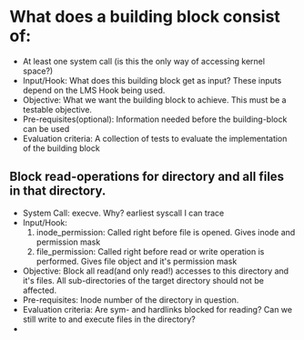 # What does a building block consist of:
* At least one system call (is this the only way of accessing kernel space?)
* Input/Hook: What does this building block get as input? These inputs depend on the LMS Hook being used. 
* Objective: What we want the building block to achieve. This must be a testable objective.
* Pre-requisites(optional): Information needed before the building-block can be used
* Evaluation criteria: A collection of tests to evaluate the implementation of the building block

## Block read-operations for directory and all files in that directory.
* System Call: execve. Why? earliest syscall I can trace
* Input/Hook: 
    1. inode_permission: Called right before file is opened. Gives inode and permission mask 
    2. file_permission: Called right before read or write operation is performed. Gives file object and it's permission mask
* Objective: Block all read(and only read!) accesses to this directory and it's files. All sub-directories of the target directory should not be affected. 
* Pre-requisites: Inode number of the directory in question.
* Evaluation criteria: Are sym- and hardlinks blocked for reading? Can we still write to and execute files in the directory? 
* 